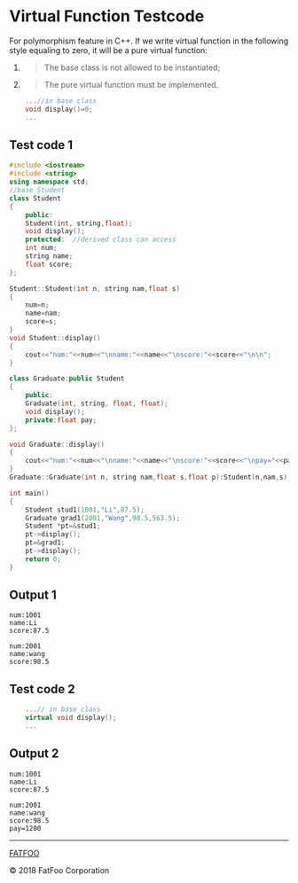 # Virtual Function Testcode

For polymorphism feature in C++. If we write virtual function in the following style equaling to zero, it will be a pure virtual function: 
1. > The base class is not allowed to be instantiated;
2. > The pure virtual function must be implemented.
```c++
    ...//in base class
    void display()=0;
    ...
```



## Test code 1

```c++
#include <iostream>
#include <string>
using namespace std;
//base Student
class Student
{
    public:
    Student(int, string,float);  
    void display();
    protected:  //derived class can access
    int num;
    string name;
    float score;
};

Student::Student(int n, string nam,float s)
{
    num=n;
    name=nam;
    score=s;
}
void Student::display()
{
    cout<<"num:"<<num<<"\nname:"<<name<<"\nscore:"<<score<<"\n\n";
}

class Graduate:public Student
{
    public:
    Graduate(int, string, float, float);
    void display();
    private:float pay;
};

void Graduate::display()
{
    cout<<"num:"<<num<<"\nname:"<<name<<"\nscore:"<<score<<"\npay="<<pay<<endl;
}
Graduate::Graduate(int n, string nam,float s,float p):Student(n,nam,s),pay(p){}

int main()
{
    Student stud1(1001,"Li",87.5);
    Graduate grad1(2001,"Wang",98.5,563.5);
    Student *pt=&stud1;
    pt->display();
    pt=&grad1;
    pt->display();
    return 0;
}
```
## Output 1
```
num:1001
name:Li
score:87.5

num:2001
name:wang
score:98.5
```
## Test code 2
```c++
    ...// in base class
    virtual void display(); 
    ...
```
## Output 2
```
num:1001
name:Li
score:87.5

num:2001
name:wang
score:98.5
pay=1200
```


----------------------

[FATFOO](https://github.com/snowyben/00_notes)

<div class="footer">
&copy; 2018 FatFoo Corporation
</div>
